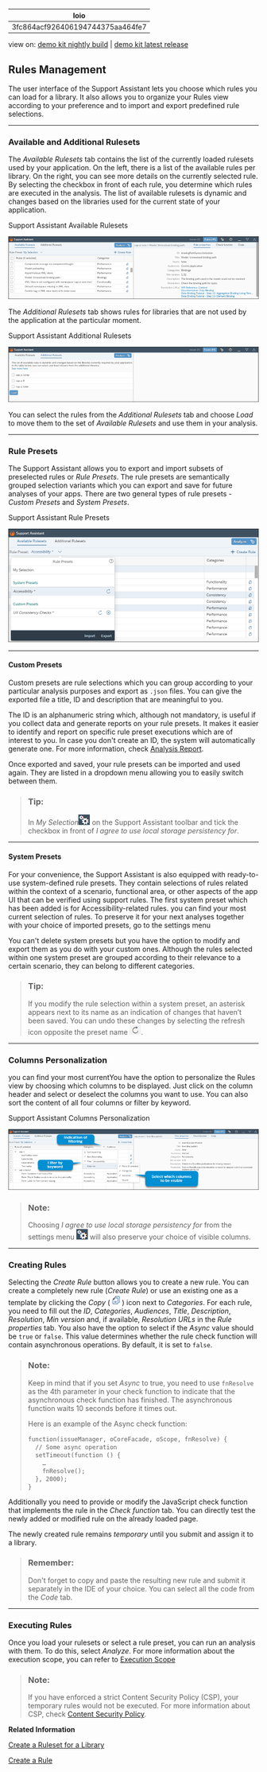 <!-- loio3fc864acf926406194744375aa464fe7 -->

| loio |
| -----|
| 3fc864acf926406194744375aa464fe7 |

<div id="loio">

view on: [demo kit nightly build](https://sdk.openui5.org/nightly/#/topic/3fc864acf926406194744375aa464fe7) | [demo kit latest release](https://sdk.openui5.org/topic/3fc864acf926406194744375aa464fe7)</div>

## Rules Management

The user interface of the Support Assistant lets you choose which rules you can load for a library. It also allows you to organize your Rules view according to your preference and to import and export predefined rule selections.

***

<a name="loio3fc864acf926406194744375aa464fe7__section_os3_cyq_32b"/>

### Available and Additional Rulesets

The *Available Rulesets* tab contains the list of the currently loaded rulesets used by your application. On the left, there is a list of the available rules per library. On the right, you can see more details on the currently selected rule. By selecting the checkbox in front of each rule, you determine which rules are executed in the analysis. The list of available rulesets is dynamic and changes based on the libraries used for the current state of your application.

   
  
<a name="loio3fc864acf926406194744375aa464fe7__fig_ekh_tj1_k1b"/>Support Assistant Available Rulesets

 ![](images/loiod7d49af739dd4b31a0ba2f457e03a331_HiRes.png "Support Assistant Available Rulesets") 

The *Additional Rulesets* tab shows rules for libraries that are not used by the application at the particular moment.

   
  
<a name="loio3fc864acf926406194744375aa464fe7__fig_bbv_vj1_k1b"/>Support Assistant Additional Rulesets

 ![](images/loioc34ca5f09e244bdea0217b684adcb875_HiRes.png "Support Assistant Additional Rulesets") 

You can select the rules from the *Additional Rulesets* tab and choose *Load* to move them to the set of *Available Rulesets* and use them in your analysis.

***

<a name="loio3fc864acf926406194744375aa464fe7__section_jjd_pgp_y2b"/>

### Rule Presets

The Support Assistant allows you to export and import subsets of preselected rules or *Rule Presets*. The rule presets are semantically grouped selection variants which you can export and save for future analyses of your apps. There are two general types of rule presets - *Custom Presets* and *System Presets*.

  
  
<a name="loio3fc864acf926406194744375aa464fe7__fig_qp5_gqr_32b"/>Support Assistant Rule Presets

 ![](images/loio7ec578324dce47239eb80b997494089f_HiRes.png "Support Assistant Rule Presets") 

***

#### Custom Presets

Custom presets are rule selections which you can group according to your particular analysis purposes and export as `.json` files. You can give the exported file a title, ID and description that are meaningful to you.

The ID is an alphanumeric string which, although not mandatory, is useful if you collect data and generate reports on your rule presets. It makes it easier to identify and report on specific rule preset executions which are of interest to you. In case you don't create an ID, the system will automatically generate one. For more information, check [Analysis Report](Analysis_Report_29bcdec.md).

Once exported and saved, your rule presets can be imported and used again. They are listed in a dropdown menu allowing you to easily switch between them.

> ### Tip:  
> In *My Selection*![](images/loio24b9cee6f45340778480ea25e80bf0e5_HiRes.png) on the Support Assistant toolbar and tick the checkbox in front of *I agree to use local storage persistency for*.

***

#### System Presets

For your convenience, the Support Assistant is also equipped with ready-to-use system-defined rule presets. They contain selections of rules related within the context of a scenario, functional area, or other aspects of the app UI that can be verified using support rules. The first system preset which has been added is for Accessibility-related rules. you can find your most current selection of rules. To preserve it for your next analyses together with your choice of imported presets, go to the settings menu

You can't delete system presets but you have the option to modify and export them as you do with your custom ones. Although the rules selected within one system preset are grouped according to their relevance to a certain scenario, they can belong to different categories.

> ### Tip:  
> If you modify the rule selection within a system preset, an asterisk appears next to its name as an indication of changes that haven’t been saved. You can undo these changes by selecting the refresh icon opposite the preset name ![](images/loio77651912c3644b29852ec0f7710182b0_HiRes.png).

***

<a name="loio3fc864acf926406194744375aa464fe7__section_e5c_sgp_y2b"/>

### Columns Personalization

you can find your most currentYou have the option to personalize the Rules view by choosing which columns to be displayed. Just click on the column header and select or deselect the columns you want to use. You can also sort the content of all four columns or filter by keyword.

   
  
<a name="loio3fc864acf926406194744375aa464fe7__fig_sqy_115_j2b"/>Support Assistant Columns Personalization

 ![](images/loio3d1206248735431fb4223c4724914997_HiRes.png "Support Assistant Columns Personalization") 

> ### Note:  
> Choosing *I agree to use local storage persistency for* from the settings menu ![](images/loio24b9cee6f45340778480ea25e80bf0e5_HiRes.png) will also preserve your choice of visible columns.

***

<a name="loio3fc864acf926406194744375aa464fe7__section_lj4_nnr_52b"/>

### Creating Rules

Selecting the *Create Rule* button allows you to create a new rule. You can create a completely new rule \(*Create Rule*\) or use an existing one as a template by clicking the *Copy* \(![](images/loioafd526cfa67542abbe817b00440a0a45_HiRes.png)\) icon next to *Categories*. For each rule, you need to fill out the *ID*, *Categories*, *Audiences*, *Title*, *Description*, *Resolution*, *Min version* and, if available, *Resolution URLs* in the *Rule properties* tab. You also have the option to select if the *Async* value should be `true` or `false`. This value determines whether the rule check function will contain asynchronous operations. By default, it is set to `false`.

> ### Note:  
> Keep in mind that if you set *Async* to true, you need to use `fnResolve` as the 4th parameter in your check function to indicate that the asynchronous check function has finished. The asynchronous function waits 10 seconds before it times out.
> 
> Here is an example of the Async check function:
> 
> ```
> function(issueManager, oCoreFacade, oScope, fnResolve) {
>   // Some async operation
>   setTimeout(function () {
>     …
>     fnResolve();
>   }, 2000);
> }
> 
> ```

Additionally you need to provide or modify the JavaScript check function that implements the rule in the *Check function* tab. You can directly test the newly added or modified rule on the already loaded page.

The newly created rule remains *temporary* until you submit and assign it to a library.

> ### Remember:  
> Don't forget to copy and paste the resulting new rule and submit it separately in the IDE of your choice. You can select all the code from the *Code* tab.

***

<a name="loio3fc864acf926406194744375aa464fe7__section_u5s_vgp_y2b"/>

### Executing Rules

Once you load your rulesets or select a rule preset, you can run an analysis with them. To do this, select *Analyze*. For more information about the execution scope, you can refer to [Execution Scope](Execution_Scope_e15067d.md)

> ### Note:  
> If you have enforced a strict Content Security Policy \(CSP\), your temporary rules would not be executed. For more information about CSP, check [Content Security Policy](Content_Security_Policy_fe1a6db.md).

**Related Information**  


[Create a Ruleset for a Library](Create_a_Ruleset_for_a_Library_b5a5135.md "The Support Assistant allows you to create your own ruleset.")

[Create a Rule](Create_a_Rule_c24569d.md "A rule consists of properties that test and advise on how possible issues can be resolved and a check function that tests the application for a specific issue. To create a rule, you need to set the properties and add a check function.")

